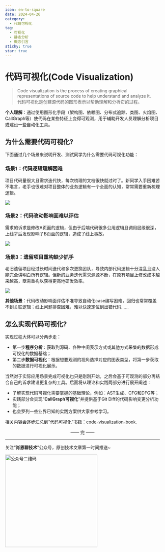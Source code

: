 ```yaml
---
icon: en-to-square
date: 2024-04-26
category:
  - 代码可视化
tag:
  - 可视化
  - 静态分析
  - 概念引言
sticky: true
star: true
---
```


# 代码可视化(Code Visualization)

> Code visualization is the process of creating graphical representations of source code to help understand and analyze it.  
代码可视化是创建源代码的图形表示以帮助理解和分析它的过程。

**个人理解**：通过使用图形化手段（架构图、依赖图、分布式追踪、类图、火焰图、CallGraph等）使代码在某些特征上变得可观测，用于辅助开发人员理解分析项目或建设一些自动化工具。

<!-- more -->

## 为什么需要代码可视化?
下面通过几个场景来说明开发、测试同学为什么需要代码可视化功能：

### 场景1：代码逻辑理解困难
项目代码量很大且需求迭代快，每次梳理的文档很快就过时了。新同学入手困难苦不堪言，老手也很难对项目整体的业务逻辑有一个全面的认知，常常需要重新梳理逻辑。

![](https://cdn.jsdelivr.net/gh/Xiaoxie1994/images/images/202501251311287.png)


### 场景2：代码改动影响面难以评估
需求的诉求是修改A页面的逻辑，但由于后端代码很多公用逻辑且调用层级很深，上线才后发现影响了B页面的逻辑，造成了线上事故。

![](https://cdn.jsdelivr.net/gh/Xiaoxie1994/images/images/202501251311465.png)


### 场景3：遗留项目重构缺少抓手
老旧遗留项目经过长时间迭代和多次更换团队，导致内部代码逻辑十分混乱且没人能完全讲明白所有逻辑。但新的业务迭代需求源源不断，在原有项目上修改成本越来越高，亟需重构以获得更高地研发效率。

![](https://cdn.jsdelivr.net/gh/Xiaoxie1994/images/images/202501251311868.png)


**其他场景**：代码改动影响面评估不准导致自动化case编写困难，回归也常常覆盖不到关联逻辑；线上问题排查困难，难以快速定位到出错代码......

## 怎么实现代码可视化?
实现过程大体可以分两步走：
- 第一步**程序分析**：获取到源码、各种中间表示方式或其他方式采集的数据形成可视化的数据基础；
- 第二步**数据可视化**：根据想要观测的视角选择对应的图表类型，将第一步获取的数据进行可视化展示。  

当然对于实际应用场景完成可视化也只是刚刚开始，之后会基于可观测的部分再结合自己的诉求建设更复杂的工具。后面将从理论和实践两部分进行展开阐述：
- 了解实现代码可视化需要掌握的基础理论，例如：AST生成、CFG和DFG等；
- 实践部分会实现“**CallGraph可视化**”并提供基于Git Diff的代码影响变更分析功能；
- 也会罗列一些业界已知的实践方案供大家参考学习。  

相关内容会逐步汇总到”代码可视化“书籍：[code-visualization-book](https://code-visualization.shawnxie.top/).


<div style="text-align: center;"> —— 完 —— </div>

---
关注“**肖恩聊技术**”公众号，原创技术文章第一时间推送~

<img src="https://cdn.jsdelivr.net/gh/Xiaoxie1994/images/images/20241103221454.png" alt="公众号二维码" width="300">



